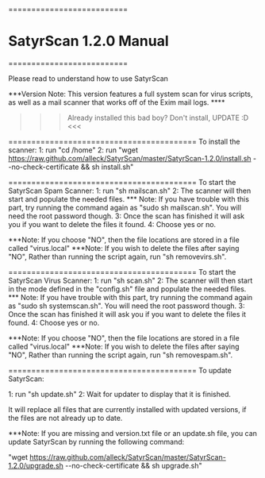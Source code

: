 ==========================
# SatyrScan 1.2.0 Manual #
==========================

Please read to understand how to use SatyrScan

***Version Note: This version features a full system scan for virus scripts, as well as a mail scanner that works off of the Exim mail logs. ****

>>> Already installed this bad boy? Don't install, UPDATE :D <<<

=========================================
To install the scanner:
1: run "cd /home"
2: run "wget https://raw.github.com/alleck/SatyrScan/master/SatyrScan-1.2.0/install.sh --no-check-certificate && sh install.sh"

=========================================
To start the SatyrScan Spam Scanner:
1: run "sh mailscan.sh"
2: The scanner will then start and populate the needed files.
   *** Note: If you have trouble with this part, try running the command again as "sudo sh mailscan.sh". You will need the root password though.
3: Once the scan has finished it will ask you if you want to delete the files it found.
4: Choose yes or no.

***Note: If you choose "NO", then the file locations are stored in a file called "virus.local"
***Note: If you wish to delete the files after saying "NO", Rather than running the script again, run "sh removevirs.sh".

=========================================
To start the SatyrScan Virus Scanner:
1: run "sh scan.sh"
2: The scanner will then start in the mode defined in the "config.sh" file and populate the needed files.
   *** Note: If you have trouble with this part, try running the command again as "sudo sh systemscan.sh". You will need the root password though.
3: Once the scan has finished it will ask you if you want to delete the files it found.
4: Choose yes or no.

***Note: If you choose "NO", then the file locations are stored in a file called "virus.local"
***Note: If you wish to delete the files after saying "NO", Rather than running the script again, run "sh removespam.sh".

=========================================
To update SatyrScan:

1: run "sh update.sh"
2: Wait for updater to display that it is finished.

It will replace all files that are currently installed with updated versions, if the files are not already up to date.

***Note: If you are missing and version.txt file or an update.sh file, you can update SatyrScan by running the following command:

"wget https://raw.github.com/alleck/SatyrScan/master/SatyrScan-1.2.0/upgrade.sh --no-check-certificate && sh upgrade.sh"
